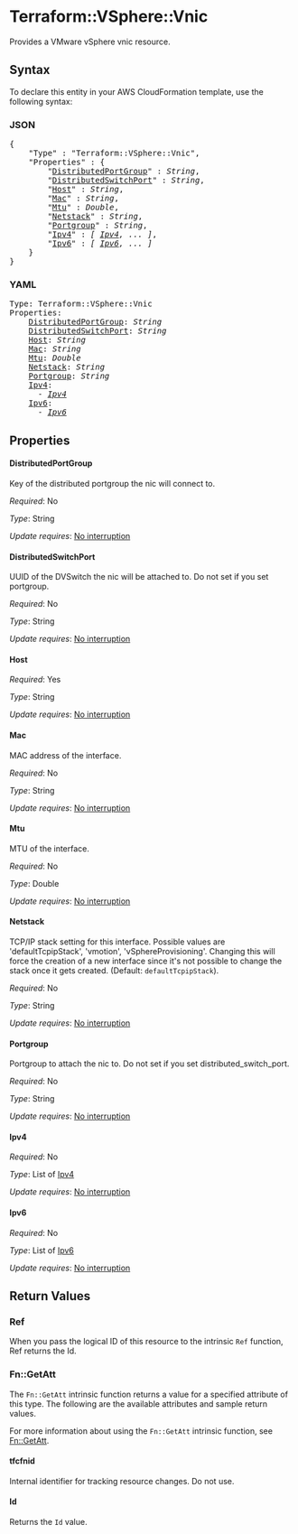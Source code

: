 # Terraform::VSphere::Vnic

Provides a VMware vSphere vnic resource.

## Syntax

To declare this entity in your AWS CloudFormation template, use the following syntax:

### JSON

<pre>
{
    "Type" : "Terraform::VSphere::Vnic",
    "Properties" : {
        "<a href="#distributedportgroup" title="DistributedPortGroup">DistributedPortGroup</a>" : <i>String</i>,
        "<a href="#distributedswitchport" title="DistributedSwitchPort">DistributedSwitchPort</a>" : <i>String</i>,
        "<a href="#host" title="Host">Host</a>" : <i>String</i>,
        "<a href="#mac" title="Mac">Mac</a>" : <i>String</i>,
        "<a href="#mtu" title="Mtu">Mtu</a>" : <i>Double</i>,
        "<a href="#netstack" title="Netstack">Netstack</a>" : <i>String</i>,
        "<a href="#portgroup" title="Portgroup">Portgroup</a>" : <i>String</i>,
        "<a href="#ipv4" title="Ipv4">Ipv4</a>" : <i>[ <a href="ipv4.md">Ipv4</a>, ... ]</i>,
        "<a href="#ipv6" title="Ipv6">Ipv6</a>" : <i>[ <a href="ipv6.md">Ipv6</a>, ... ]</i>
    }
}
</pre>

### YAML

<pre>
Type: Terraform::VSphere::Vnic
Properties:
    <a href="#distributedportgroup" title="DistributedPortGroup">DistributedPortGroup</a>: <i>String</i>
    <a href="#distributedswitchport" title="DistributedSwitchPort">DistributedSwitchPort</a>: <i>String</i>
    <a href="#host" title="Host">Host</a>: <i>String</i>
    <a href="#mac" title="Mac">Mac</a>: <i>String</i>
    <a href="#mtu" title="Mtu">Mtu</a>: <i>Double</i>
    <a href="#netstack" title="Netstack">Netstack</a>: <i>String</i>
    <a href="#portgroup" title="Portgroup">Portgroup</a>: <i>String</i>
    <a href="#ipv4" title="Ipv4">Ipv4</a>: <i>
      - <a href="ipv4.md">Ipv4</a></i>
    <a href="#ipv6" title="Ipv6">Ipv6</a>: <i>
      - <a href="ipv6.md">Ipv6</a></i>
</pre>

## Properties

#### DistributedPortGroup

Key of the distributed portgroup the nic will connect to.

_Required_: No

_Type_: String

_Update requires_: [No interruption](https://docs.aws.amazon.com/AWSCloudFormation/latest/UserGuide/using-cfn-updating-stacks-update-behaviors.html#update-no-interrupt)

#### DistributedSwitchPort

UUID of the DVSwitch the nic will be attached to. Do not set if you set portgroup.

_Required_: No

_Type_: String

_Update requires_: [No interruption](https://docs.aws.amazon.com/AWSCloudFormation/latest/UserGuide/using-cfn-updating-stacks-update-behaviors.html#update-no-interrupt)

#### Host

_Required_: Yes

_Type_: String

_Update requires_: [No interruption](https://docs.aws.amazon.com/AWSCloudFormation/latest/UserGuide/using-cfn-updating-stacks-update-behaviors.html#update-no-interrupt)

#### Mac

MAC address of the interface.

_Required_: No

_Type_: String

_Update requires_: [No interruption](https://docs.aws.amazon.com/AWSCloudFormation/latest/UserGuide/using-cfn-updating-stacks-update-behaviors.html#update-no-interrupt)

#### Mtu

MTU of the interface.

_Required_: No

_Type_: Double

_Update requires_: [No interruption](https://docs.aws.amazon.com/AWSCloudFormation/latest/UserGuide/using-cfn-updating-stacks-update-behaviors.html#update-no-interrupt)

#### Netstack

TCP/IP stack setting for this interface. Possible values are 'defaultTcpipStack', 'vmotion', 'vSphereProvisioning'. Changing this will force the creation of a new interface since it's not possible to change the stack once it gets created. (Default: `defaultTcpipStack`).

_Required_: No

_Type_: String

_Update requires_: [No interruption](https://docs.aws.amazon.com/AWSCloudFormation/latest/UserGuide/using-cfn-updating-stacks-update-behaviors.html#update-no-interrupt)

#### Portgroup

Portgroup to attach the nic to. Do not set if you set distributed_switch_port.

_Required_: No

_Type_: String

_Update requires_: [No interruption](https://docs.aws.amazon.com/AWSCloudFormation/latest/UserGuide/using-cfn-updating-stacks-update-behaviors.html#update-no-interrupt)

#### Ipv4

_Required_: No

_Type_: List of <a href="ipv4.md">Ipv4</a>

_Update requires_: [No interruption](https://docs.aws.amazon.com/AWSCloudFormation/latest/UserGuide/using-cfn-updating-stacks-update-behaviors.html#update-no-interrupt)

#### Ipv6

_Required_: No

_Type_: List of <a href="ipv6.md">Ipv6</a>

_Update requires_: [No interruption](https://docs.aws.amazon.com/AWSCloudFormation/latest/UserGuide/using-cfn-updating-stacks-update-behaviors.html#update-no-interrupt)

## Return Values

### Ref

When you pass the logical ID of this resource to the intrinsic `Ref` function, Ref returns the Id.

### Fn::GetAtt

The `Fn::GetAtt` intrinsic function returns a value for a specified attribute of this type. The following are the available attributes and sample return values.

For more information about using the `Fn::GetAtt` intrinsic function, see [Fn::GetAtt](https://docs.aws.amazon.com/AWSCloudFormation/latest/UserGuide/intrinsic-function-reference-getatt.html).

#### tfcfnid

Internal identifier for tracking resource changes. Do not use.

#### Id

Returns the <code>Id</code> value.

